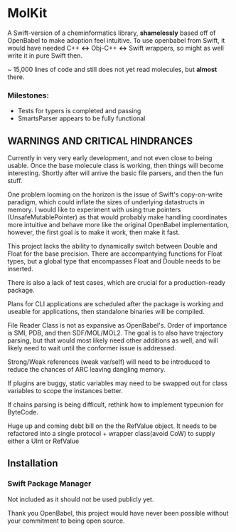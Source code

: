 # MolKit

A Swift-version of a cheminformatics library, __shamelessly__ based off of OpenBabel to make adoption feel intuitive. 
To use openbabel from Swift, it would have needed C++ __<->__ Obj-C++ __<->__ Swift wrappers, so might as well write it in pure Swift then.  

~ 15,000 lines of code and still does not yet read molecules, but __almost__ there.

### Milestones:  
-  Tests for typers is completed and passing 
-  SmartsParser appears to be fully functional

## WARNINGS AND CRITICAL HINDRANCES   

Currently in very very early development, and not even close to being usable. Once the base molecule class is working, then things will become interesting. Shortly after will arrive the basic file parsers, and then the fun stuff.

One problem looming on the horizon is the issue of Swift's copy-on-write paradigm, which could inflate the sizes of underlying datastructs in memory. I would like to experiment with using true pointers (UnsafeMutablePointer) as that would probably make handling coordinates more intuitive and behave more like the original OpenBabel implementation, however, the first goal is to make it work, then make it fast. 

This project lacks the ability to dynamically switch between Double and Float for the base precision. There are accompantying functions for Float types, but a global type that encompasses Float and Double needs to be inserted. 

There is also a lack of test cases, which are crucial for a production-ready package.  

Plans for CLI applications are scheduled after the package is working and useable for applications, then standalone binaries will be compiled.

File Reader Class is not as expansive as OpenBabel's. Order of importance is SMI, PDB, and then SDF/MOL/MOL2. The goal is to also have trajectory parsing, but that would most likely need other additions as well, and will likely need to wait until the conformer issue is addressed.  

Strong/Weak references (weak var/self) will need to be introduced to reduce the chances of ARC leaving dangling memory. 

If plugins are buggy, static variables may need to be swapped out for class variables to scope the instances better. 

If chains parsing is being difficult, rethink how to implement typeunion for ByteCode.

Huge up and coming debt bill on the the RefValue object. It needs to be refactored into a single protocol + wrapper class(avoid CoW) to supply either a UInt or RefValue 

## Installation

### Swift Package Manager
Not included as it should not be used publicly yet.




Thank you OpenBabel, this project would have never been possible without your commitment to 
being open source. 
